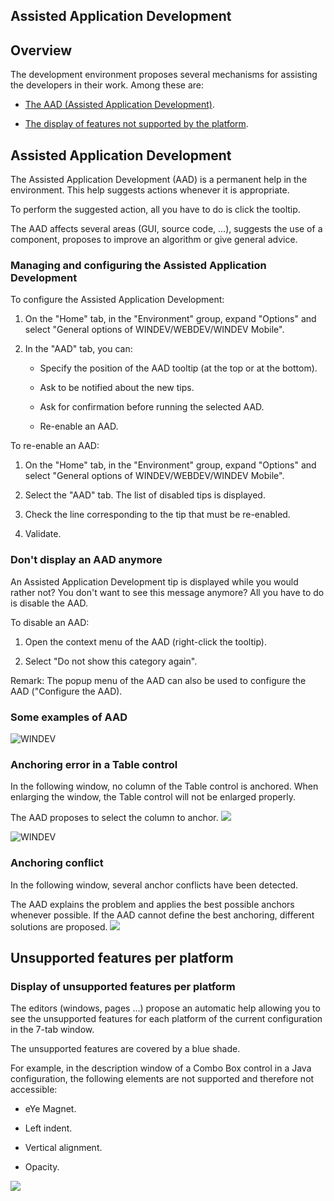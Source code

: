 


## Assisted Application Development
			



<a name="NOTE1"></a>
<a name="NOTE1_1"></a>


## Overview
<a name="overview_ELTTEXTE000178"></a>
The development environment proposes several mechanisms for assisting the developers in their work.
Among these are:

- [The AAD (Assisted Application Development)](#AAD).

- [The display of features not supported by the platform](#FNSP).




<a name="AAD"></a>


## Assisted Application Development
<a name="assisted_application_development_ELTTEXTE000202"></a>
The Assisted Application Development (AAD) is a permanent help in the environment. This help suggests actions whenever it is appropriate.

To perform the suggested action, all you have to do is click the tooltip.

The AAD affects several areas (GUI, source code, ...), suggests the use of a component, proposes to improve an algorithm or give general advice.


### Managing and configuring the Assisted Application Development
<a name="managing_and_configuring_the_assisted_application_development_ELTPARAGRAPHE000033"></a>

To configure the Assisted Application Development: 

1. On the "Home" tab, in the "Environment" group, expand "Options" and select "General options of WINDEV/WEBDEV/WINDEV Mobile".

2. In the "AAD" tab, you can:

	- Specify the position of the AAD tooltip (at the top or at the bottom).

	- Ask to be notified about the new tips.

	- Ask for confirmation before running the selected AAD.

	- Re-enable an AAD.







To re-enable an AAD: 

1. On the "Home" tab, in the "Environment" group, expand "Options" and select "General options of WINDEV/WEBDEV/WINDEV Mobile".

2. Select the "AAD" tab. The list of disabled tips is displayed.

3. Check the line corresponding to the tip that must be re-enabled.

4. Validate.





### Don't display an AAD anymore
<a name="dont_display_aad_anymore_ELTPARAGRAPHE000077"></a>

An Assisted Application Development tip is displayed while you would rather not? You don't want to see this message anymore? All you have to do is disable the AAD.

To disable an AAD:

1. Open the context menu of the AAD (right-click the tooltip).

2. Select "Do not show this category again".




Remark: The popup menu of the AAD can also be used to configure the AAD ("Configure the AAD).


### Some examples of AAD
<a name="some_examples_aad_ELTPARAGRAPHE000089"></a>

![WINDEV](https://doc.pcsoft.fr/ext/images/us/WD.png) 

### Anchoring error in a Table control
<a name="anchoring_error_table_control_ELTPARAGRAPHE000093"></a>

In the following window, no column of the Table control is anchored. When enlarging the window, the Table control will not be enlarged properly.

The AAD proposes to select the column to anchor.
![](https://doc.pcsoft.fr/en-US/images/image.awp?langid=3&name=AAD_TABLE.gif)

<a name="NOTE3_2"></a>
![WINDEV](https://doc.pcsoft.fr/ext/images/us/WD.png) 

### Anchoring conflict
<a name="anchoring_conflict_ELTPARAGRAPHE000105"></a>

In the following window, several anchor conflicts have been detected.

The AAD explains the problem and applies the best possible anchors whenever possible. If the AAD cannot define the best anchoring, different solutions are proposed.
![](https://doc.pcsoft.fr/en-US/images/image.awp?langid=3&name=AAD_Ancrage.gif)


<a name="FNSP"></a>


## Unsupported features per platform
<a name="unsupported_features_per_platform_ELTTEXTE000250"></a>


### Display of unsupported features per platform
<a name="display_unsupported_features_per_platform_ELTPARAGRAPHE000118"></a>

The editors (windows, pages ...) propose an automatic help allowing you to see the unsupported features for each platform of the current configuration in the 7-tab window.

The unsupported features are covered by a blue shade.

For example, in the description window of a Combo Box control in a Java configuration, the following elements are not supported and therefore not accessible:

- eYe Magnet.

- Left indent.

- Vertical alignment.

- Opacity. 



![](https://doc.pcsoft.fr/en-US/images/image.awp?langid=3&name=Aide_au_developpement1%20-%20HC%20N%B0001.gif)



